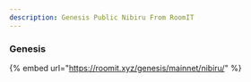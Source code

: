 ```yaml
---
description: Genesis Public Nibiru From RoomIT
---
```


### Genesis

{%  embed url="https://roomit.xyz/genesis/mainnet/nibiru/" %}

